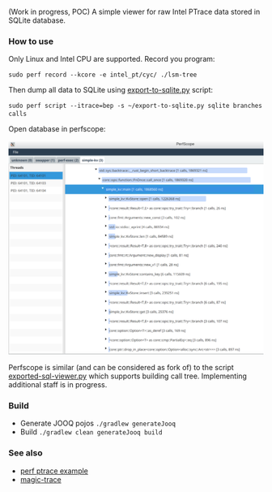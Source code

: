(Work in progress, POC) A simple viewer for raw Intel PTrace data stored in SQLite database.

### How to use

Only Linux and Intel CPU are supported. Record you program:

    sudo perf record --kcore -e intel_pt/cyc/ ./lsm-tree

Then dump all data to SQLite using [export-to-sqlite.py](https://github.com/torvalds/linux/blob/master/tools/perf/scripts/python/export-to-sqlite.py) script:

    sudo perf script --itrace=bep -s ~/export-to-sqlite.py sqlite branches calls

Open database in perfscope:

![perfscope](https://github.com/0xaa4eb/perfscope/blob/main/docs/images/example.png)

Perfscope is similar (and can be considered as fork of) to the script [exported-sql-viewer.py](https://github.com/torvalds/linux/blob/master/tools/perf/scripts/python/exported-sql-viewer.py) which
supports building call tree. Implementing additional staff is in progress.

### Build

* Generate JOOQ pojos `./gradlew generateJooq`
* Build `./gradlew clean generateJooq build`

### See also 
* [perf ptrace example](https://perfwiki.github.io/main/perf-tools-support-for-intel-processor-trace/)
* [magic-trace](https://github.com/janestreet/magic-trace)